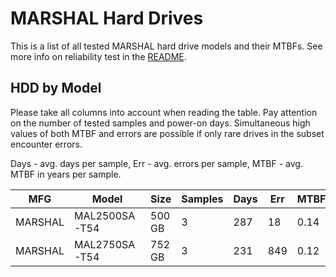 MARSHAL Hard Drives
===================

This is a list of all tested MARSHAL hard drive models and their MTBFs. See more
info on reliability test in the [README](https://github.com/linuxhw/SMART).

HDD by Model
------------

Please take all columns into account when reading the table. Pay attention on the
number of tested samples and power-on days. Simultaneous high values of both MTBF
and errors are possible if only rare drives in the subset encounter errors.

Days - avg. days per sample,
Err  - avg. errors per sample,
MTBF - avg. MTBF in years per sample.

| MFG       | Model              | Size   | Samples | Days  | Err   | MTBF |
|-----------|--------------------|--------|---------|-------|-------|------|
| MARSHAL   | MAL2500SA-T54      | 500 GB | 3       | 287   | 18    | 0.14   |
| MARSHAL   | MAL2750SA-T54      | 752 GB | 3       | 231   | 849   | 0.12   |
